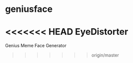 geniusface
==========

<<<<<<< HEAD
EyeDistorter
=======
Genius Meme Face Generator
>>>>>>> origin/master
